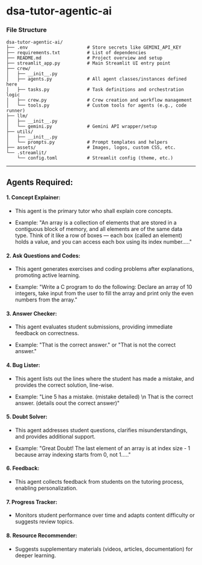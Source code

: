 # dsa-tutor-agentic-ai

### **File Structure**
```
dsa-tutor-agentic-ai/
├── .env                      # Store secrets like GEMINI_API_KEY
├── requirements.txt          # List of dependencies
├── README.md                 # Project overview and setup
├── streamlit_app.py          # Main Streamlit UI entry point
├── crew/
│   ├── __init__.py
│   ├── agents.py             # All agent classes/instances defined here
│   ├── tasks.py              # Task definitions and orchestration logic
│   ├── crew.py               # Crew creation and workflow management
│   └── tools.py              # Custom tools for agents (e.g., code runner)
├── llm/
│   ├── __init__.py
│   └── gemini.py             # Gemini API wrapper/setup
├── utils/
│   ├── __init__.py
│   └── prompts.py            # Prompt templates and helpers
├── assets/                   # Images, logos, custom CSS, etc.
└── .streamlit/
    └── config.toml           # Streamlit config (theme, etc.)
```


---


## **Agents Required:**

#### **1. Concept Explainer:**
* This agent is the primary tutor who shall explain core concepts.

* Example:
"An array is a collection of elements that are stored in a contiguous block of memory, and all elements are of the same data type.
Think of it like a row of boxes — each box (called an element) holds a value, and you can access each box using its index number....."


#### **2. Ask Questions and Codes:**
* This agent generates exercises and coding problems after explanations, promoting active learning.

* Example:
"Write a C program to do the following: Declare an array of 10 integers, take input from the user to fill the array and print only the even numbers from the array."


#### **3. Answer Checker:**
* This agent evaluates student submissions, providing immediate feedback on correctness.

* Example:
"That is the correct answer." or "That is not the correct answer."

#### **4. Bug Lister:**
* This agent lists out the lines where the student has made a mistake, and provides the correct solution, line-wise.

* Example:
"Line 5 has a mistake. (mistake detailed) \n That is the correct answer. (details oout the correct answer)"

#### **5. Doubt Solver:**
* This agent addresses student questions, clarifies misunderstandings, and provides additional support.

* Example:
"Great Doubt! The last element of an array is at index size - 1 because array indexing starts from 0, not 1....."


#### **6. Feedback:**
* This agent collects feedback from students on the tutoring process, enabling personalization.


#### **7. Progress Tracker:**
* Monitors student performance over time and adapts content difficulty or suggests review topics.

#### **8. Resource Recommender:**
* Suggests supplementary materials (videos, articles, documentation) for deeper learning.
